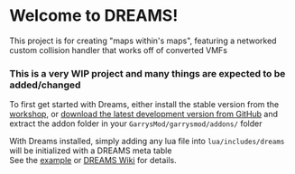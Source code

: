 # Welcome to DREAMS!
This project is for creating "maps within's maps", featuring a networked custom collision handler that works off of converted VMFs
### This is a very WIP project and many things are expected to be added/changed

To first get started with Dreams, either install the stable version from the [workshop](https://steamcommunity.com/sharedfiles/filedetails/?id=3430729756&searchtext=), or [download the latest development version from GitHub](https://github.com/alexswad/dreams/archive/refs/heads/main.zip) and extract the addon folder in your `GarrysMod/garrysmod/addons/` folder   

With Dreams installed, simply adding any lua file into `lua/includes/dreams` will be initialized with a DREAMS meta table  
See the [example](https://github.com/alexswad/dreams/blob/main/lua/includes/dreams/example.lua) or [DREAMS Wiki](https://alexswad.github.io/dreams-wiki/) for details.
